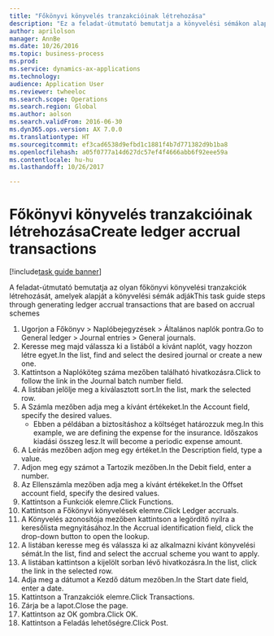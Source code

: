 ```yaml
--- 
title: "Főkönyvi könyvelés tranzakcióinak létrehozása"
description: "Ez a feladat-útmutató bemutatja a könyvelési sémákon alapuló főkönyvi könyvelési tranzakciók létrehozását."
author: aprilolson
manager: AnnBe
ms.date: 10/26/2016
ms.topic: business-process
ms.prod: 
ms.service: dynamics-ax-applications
ms.technology: 
audience: Application User
ms.reviewer: twheeloc
ms.search.scope: Operations
ms.search.region: Global
ms.author: aolson
ms.search.validFrom: 2016-06-30
ms.dyn365.ops.version: AX 7.0.0
ms.translationtype: HT
ms.sourcegitcommit: ef3cad6538d9efbd1c1881f4b7d771382d9b1ba8
ms.openlocfilehash: a05f0777a14d627dc57ef4f4666abb6f92eee59a
ms.contentlocale: hu-hu
ms.lasthandoff: 10/26/2017

---
```

# <a name="create-ledger-accrual-transactions"></a><span data-ttu-id="3f53b-103">Főkönyvi könyvelés tranzakcióinak létrehozása</span><span class="sxs-lookup"><span data-stu-id="3f53b-103">Create ledger accrual transactions</span></span>

[!include[task guide banner](../../includes/task-guide-banner.md)]

<span data-ttu-id="3f53b-104">A feladat-útmutató bemutatja az olyan főkönyvi könyvelési tranzakciók létrehozását, amelyek alapját a könyvelési sémák adják</span><span class="sxs-lookup"><span data-stu-id="3f53b-104">This task guide steps through generating ledger accrual transactions that are based on accrual schemes</span></span>

1. <span data-ttu-id="3f53b-105">Ugorjon a Főkönyv > Naplóbejegyzések > Általános naplók pontra.</span><span class="sxs-lookup"><span data-stu-id="3f53b-105">Go to General ledger > Journal entries > General journals.</span></span>
2. <span data-ttu-id="3f53b-106">Keresse meg majd válassza ki a listából a kívánt naplót, vagy hozzon létre egyet.</span><span class="sxs-lookup"><span data-stu-id="3f53b-106">In the list, find and select the desired journal or create a new one.</span></span>
3. <span data-ttu-id="3f53b-107">Kattintson a Naplóköteg száma mezőben található hivatkozásra.</span><span class="sxs-lookup"><span data-stu-id="3f53b-107">Click to follow the link in the Journal batch number field.</span></span>
4. <span data-ttu-id="3f53b-108">A listában jelölje meg a kiválasztott sort.</span><span class="sxs-lookup"><span data-stu-id="3f53b-108">In the list, mark the selected row.</span></span>
5. <span data-ttu-id="3f53b-109">A Számla mezőben adja meg a kívánt értékeket.</span><span class="sxs-lookup"><span data-stu-id="3f53b-109">In the Account field, specify the desired values.</span></span>
    * <span data-ttu-id="3f53b-110">Ebben a példában a biztosításhoz a költséget határozzuk meg.</span><span class="sxs-lookup"><span data-stu-id="3f53b-110">In this example, we are defining the expense for the insurance.</span></span> <span data-ttu-id="3f53b-111">Időszakos kiadási összeg lesz.</span><span class="sxs-lookup"><span data-stu-id="3f53b-111">It will become a periodic expense amount.</span></span>  
6. <span data-ttu-id="3f53b-112">A Leírás mezőben adjon meg egy értéket.</span><span class="sxs-lookup"><span data-stu-id="3f53b-112">In the Description field, type a value.</span></span>
7. <span data-ttu-id="3f53b-113">Adjon meg egy számot a Tartozik mezőben.</span><span class="sxs-lookup"><span data-stu-id="3f53b-113">In the Debit field, enter a number.</span></span>
8. <span data-ttu-id="3f53b-114">Az Ellenszámla mezőben adja meg a kívánt értékeket.</span><span class="sxs-lookup"><span data-stu-id="3f53b-114">In the Offset account field, specify the desired values.</span></span>
9. <span data-ttu-id="3f53b-115">Kattintson a Funkciók elemre.</span><span class="sxs-lookup"><span data-stu-id="3f53b-115">Click Functions.</span></span>
10. <span data-ttu-id="3f53b-116">Kattintson a Főkönyvi könyvelések elemre.</span><span class="sxs-lookup"><span data-stu-id="3f53b-116">Click Ledger accruals.</span></span>
11. <span data-ttu-id="3f53b-117">A Könyvelés azonosítója mezőben kattintson a legördítő nyílra a keresőlista megnyitásához.</span><span class="sxs-lookup"><span data-stu-id="3f53b-117">In the Accrual identification field, click the drop-down button to open the lookup.</span></span>
12. <span data-ttu-id="3f53b-118">A listában keresse meg és válassza ki az alkalmazni kívánt könyvelési sémát.</span><span class="sxs-lookup"><span data-stu-id="3f53b-118">In the list, find and select the accrual scheme you want to apply.</span></span>
13. <span data-ttu-id="3f53b-119">A listában kattintson a kijelölt sorban lévő hivatkozásra.</span><span class="sxs-lookup"><span data-stu-id="3f53b-119">In the list, click the link in the selected row.</span></span>
14. <span data-ttu-id="3f53b-120">Adja meg a dátumot a Kezdő dátum mezőben.</span><span class="sxs-lookup"><span data-stu-id="3f53b-120">In the Start date field, enter a date.</span></span>
15. <span data-ttu-id="3f53b-121">Kattintson a Tranzakciók elemre.</span><span class="sxs-lookup"><span data-stu-id="3f53b-121">Click Transactions.</span></span>
16. <span data-ttu-id="3f53b-122">Zárja be a lapot.</span><span class="sxs-lookup"><span data-stu-id="3f53b-122">Close the page.</span></span>
17. <span data-ttu-id="3f53b-123">Kattintson az OK gombra.</span><span class="sxs-lookup"><span data-stu-id="3f53b-123">Click OK.</span></span>
18. <span data-ttu-id="3f53b-124">Kattintson a Feladás lehetőségre.</span><span class="sxs-lookup"><span data-stu-id="3f53b-124">Click Post.</span></span>


